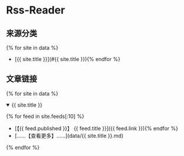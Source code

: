 # Rss-Reader

## 来源分类
{% for site in data %}
* [{{ site.title }}](#{{ site.title }}){% endfor %}

## 文章链接
{% for site in data %}
<details open>
    <summary id="{{ site.title }}">
     {{ site.title }}
    </summary>

{% for feed in site.feeds[:10] %}
* [【{{ feed.published }}】 {{ feed.title }}]({{ feed.link }}){% endfor %}
* [......【查看更多】......](data/{{ site.title }}.md)
</details>
{% endfor %}
